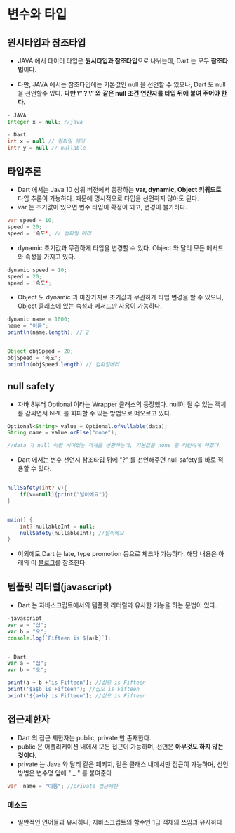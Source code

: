 # 변수와 타입


## 원시타입과 참조타입

* JAVA 에서 데이터 타입은 **원시타입과 참조타입**으로 나뉘는데, Dart 는 모두 **참조타입**이다.

* 다만, JAVA 에서는 참조타입에는 기본값인 null 을 선언할 수 있으나, Dart 도 null을 선언할수 있다. **다만  \” ? \” 와 같은 null 조건 연산자를 타입 뒤에 붙여 주어야 한다.**

```java
- JAVA
Integer x = null; //java

- Dart
int x = null // 컴파일 에러
int? y = null // nullable 
```

## 타입추론
- Dart 에서는 Java 10 상위 버전에서 등장하는 **var, dynamic, Object  키워드로** 타입 추론이 가능하다. 때문에 명시적으로 타입을 선언하지 않아도 된다.
- var 는 초기값이 있으면 변수 타입이 확정이  되고, 변경이 불가하다.
```java
var speed = 10; 
speed = 20;
speed = '속도'; // 컴파일 에러
```
- dynamic 초기값과 무관하게 타입을 변경할 수 있다. Object 와 달리 모든 메서드와 속성을 가지고 있다.
```java
dynamic speed = 10; 
speed = 20;
speed = '속도'; 
```
- Object 도 dynamic 과 마찬가지로 초기값과 무관하게 타입 변경을 할 수 있으나, Object 클래스에 있는 속성과 메서드만 사용이 가능하다.
```java
dynamic name = 1000;
name = "이름";
println(name.length); // 2


Object objSpeed = 20; 
objSpeed = '속도';
println(objSpeed.length) // 컴파일에러
```

## null safety

-  자바 8부터 Optional 이라는 Wrapper 클래스의 등장했다. null이 될 수 있는 객체를 감싸면서 NPE 를 회피할 수 있는 방법으로 떠오르고 있다.
```java
Optional<String> value = Optional.ofNullable(data);
String name = value.orElse("none");

//data 가 null 이면 비어있는 객체를 반환하는데, 기본값을 none 을 리턴하게 하였다.

```
- Dart 에서는 변수 선언시 참조타입 뒤에 \"?\" 를 선언해주면 null safety를 바로 적용할 수 있다.
```java

nullSafety(int? v){
	if(v==null){print("널이에요")}
}


main() {
	int? nullableInt = null; 
	nullSafety(nullableInt); //널이에요
}

```
- 이외에도 Dart 는 late, type promotion 등으로 체크가 가능하다. 해당 내용은 아래의 이 [블로그](https://medium.com/flutter-korea/flutter%EC%9D%98-null-safety-%EC%9D%B4%ED%95%B4%ED%95%98%EA%B8%B0-dd4ee1f7d6a5)를 참조한다.  


## 템플릿 리터럴(javascript)
- Dart 는 자바스크립트에서의 템플릿 리터럴과 유사한 기능을 하는 문법이 있다.
```javascript
-javascript
var a = "십";
var b = "오";
console.log(`Fifteen is ${a+b}`);


- Dart
var a = "십";
var b = "오";

print(a + b +'is Fifteen'); //십오 is Fifteen
print('$a$b is Fifteen'); //십오 is Fifteen
print('${a+b} is Fifteen'); //십오 is Fifteen
```

## 접근제한자
- Dart 의 접근 제한자는 public, private  만 존재한다. 
- public 은 어플리케이션 내에서 모든 접근이 가능하며, 선언은 **아무것도 하지 않는것이다**.
- private 는 Java 와 달리 같은 패키지, 같은 클래스 내에서만 접근이 가능하며, 선언 방법은 변수명 앞에 \" _ \" 를 붙여준다
```java
var _name = "이름"; //private 접근제한
```

### 메소드 
- 일반적인 언어들과 유사하나, 자바스크립트의 함수인 1급 객체의 쓰임과 유사하다
